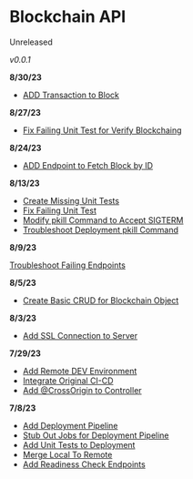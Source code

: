 # Blockchain API
Unreleased

*v0.0.1*

**8/30/23**

- [ADD Transaction to Block](#36)

**8/27/23**

- [Fix Failing Unit Test for Verify Blockchain](#34)g

**8/24/23**

- [ADD Endpoint to Fetch Block by ID](#32)

**8/13/23**

- [Create Missing Unit Tests](#24)
- [Fix Failing Unit Test](#26)
- [Modify pkill Command to Accept SIGTERM](#28)
- [Troubleshoot Deployment pkill Command](#30)

**8/9/23**

[Troubleshoot Failing Endpoints](#22)

**8/5/23**

- [Create Basic CRUD for Blockchain Object](#20)

**8/3/23**

- [Add SSL Connection to Server](#15)

**7/29/23**

- [Add Remote DEV Environment](#10)
- [Integrate Original CI-CD](#13)
- [Add @CrossOrigin to Controller](#16)

**7/8/23**

- [Add Deployment Pipeline](#1)
- [Stub Out Jobs for Deployment Pipeline](#3)
- [Add Unit Tests to Deployment](#5)
- [Merge Local To Remote](#7)
- [Add Readiness Check Endpoints](#9)
